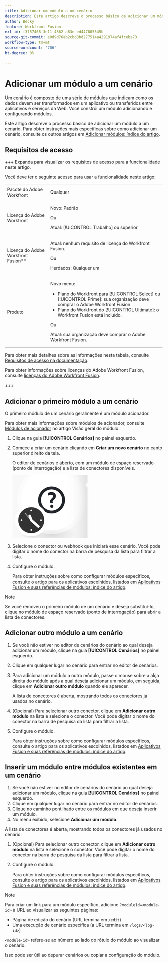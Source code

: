 ```yaml
---
title: Adicionar um módulo a um cenário
description: Este artigo descreve o processo básico de adicionar um módulo a um cenário.
author: Becky
feature: Workfront Fusion
exl-id: f3757468-3e11-4862-a83e-ed447805545b
source-git-commit: e0d9d76ab2cbd8bd277514a4291974af4fceba73
workflow-type: tm+mt
source-wordcount: '706'
ht-degree: 0%

---
```


# Adicionar um módulo a um cenário

Um cenário é composto de uma série de módulos que indicam como os dados devem ser transformados em um aplicativo ou transferidos entre aplicativos e serviços da Web. Você constrói um módulo adicionando e configurando módulos.

Este artigo descreve o processo básico de adicionar um módulo a um cenário. Para obter instruções mais específicas sobre como adicionar um cenário, consulte os outros artigos em [Adicionar módulos: índice do artigo](/help/workfront-fusion/create-scenarios/add-modules/add-modules-toc.md).

## Requisitos de acesso

+++ Expanda para visualizar os requisitos de acesso para a funcionalidade neste artigo.

Você deve ter o seguinte acesso para usar a funcionalidade neste artigo:

<table style="table-layout:auto">
 <col> 
 <col> 
 <tbody> 
  <tr> 
   <td role="rowheader">Pacote do Adobe Workfront</td> 
   <td> <p>Qualquer</p> </td> 
  </tr> 
  <tr data-mc-conditions=""> 
   <td role="rowheader">Licença do Adobe Workfront</td> 
   <td> <p>Novo: Padrão</p><p>Ou</p><p>Atual: [!UICONTROL Trabalho] ou superior</p> </td> 
  </tr> 
  <tr> 
   <td role="rowheader">Licença do Adobe Workfront Fusion**</td> 
   <td>
   <p>Atual: nenhum requisito de licença do Workfront Fusion.</p>
   <p>Ou</p>
   <p>Herdados: Qualquer um </p>
   </td> 
  </tr> 
  <tr> 
   <td role="rowheader">Produto</td> 
   <td>
   <p>Novo menu:</p> <ul><li>Plano do Workfront para [!UICONTROL Select] ou [!UICONTROL Prime]: sua organização deve comprar o Adobe Workfront Fusion.</li><li>Plano do Workfront do [!UICONTROL Ultimate]: o Workfront Fusion está incluído.</li></ul>
   <p>Ou</p>
   <p>Atual: sua organização deve comprar o Adobe Workfront Fusion.</p>
   </td> 
  </tr>
 </tbody> 
</table>

Para obter mais detalhes sobre as informações nesta tabela, consulte [Requisitos de acesso na documentação](/help/workfront-fusion/references/licenses-and-roles/access-level-requirements-in-documentation.md).

Para obter informações sobre licenças do Adobe Workfront Fusion, consulte [licenças do Adobe Workfront Fusion](/help/workfront-fusion/set-up-and-manage-workfront-fusion/licensing-operations-overview/license-automation-vs-integration.md).

+++

## Adicionar o primeiro módulo a um cenário

O primeiro módulo de um cenário geralmente é um módulo acionador.

Para obter mais informações sobre módulos de acionador, consulte [Módulos de acionador](/help/workfront-fusion/get-started-with-fusion/understand-fusion/module-overview.md#trigger-modules) no artigo Visão geral do módulo.

1. Clique na guia **[!UICONTROL Cenários]** no painel esquerdo.
1. Comece a criar um cenário clicando em **Criar um novo cenário** no canto superior direito da tela.

   O editor de cenários é aberto, com um módulo de espaço reservado (ponto de interrogação) e a lista de conectores disponíveis.

   ![Módulo de espaço reservado](assets/placeholder-module.png)

1. Selecione o conector ou webhook que iniciará esse cenário. Você pode digitar o nome do conector na barra de pesquisa da lista para filtrar a lista.
1. Configure o módulo.

   Para obter instruções sobre como configurar módulos específicos, consulte o artigo para os aplicativos escolhidos, listados em [Aplicativos Fusion e suas referências de módulos: índice do artigo](/help/workfront-fusion/references/apps-and-modules/apps-and-modules-toc.md).

>[!NOTE]
>
>Se você removeu o primeiro módulo de um cenário e deseja substituí-lo, clique no módulo de espaço reservado (ponto de interrogação) para abrir a lista de conectores.

## Adicionar outro módulo a um cenário

1. Se você não estiver no editor de cenários do cenário ao qual deseja adicionar um módulo, clique na guia **[!UICONTROL Cenários]** no painel esquerdo.
1. Clique em qualquer lugar no cenário para entrar no editor de cenários.
1. Para adicionar um módulo a outro módulo, passe o mouse sobre a alça direita do módulo após a qual deseja adicionar um módulo, em seguida, clique em **Adicionar outro módulo** quando ele aparecer.

   A lista de conectores é aberta, mostrando todos os conectores já usados no cenário.

1. (Opcional) Para selecionar outro conector, clique em **Adicionar outro módulo** na lista e selecione o conector. Você pode digitar o nome do conector na barra de pesquisa da lista para filtrar a lista.
1. Configure o módulo.

   Para obter instruções sobre como configurar módulos específicos, consulte o artigo para os aplicativos escolhidos, listados em [Aplicativos Fusion e suas referências de módulos: índice do artigo](/help/workfront-fusion/references/apps-and-modules/apps-and-modules-toc.md).

## Inserir um módulo entre módulos existentes em um cenário

1. Se você não estiver no editor de cenários do cenário ao qual deseja adicionar um módulo, clique na guia **[!UICONTROL Cenários]** no painel esquerdo.
1. Clique em qualquer lugar no cenário para entrar no editor de cenários.
1. Clique no caminho pontilhado entre os módulos em que deseja inserir um módulo.
1. No menu exibido, selecione **Adicionar um módulo**.

A lista de conectores é aberta, mostrando todos os conectores já usados no cenário.

1. (Opcional) Para selecionar outro conector, clique em **Adicionar outro módulo** na lista e selecione o conector. Você pode digitar o nome do conector na barra de pesquisa da lista para filtrar a lista.
1. Configure o módulo.

   Para obter instruções sobre como configurar módulos específicos, consulte o artigo para os aplicativos escolhidos, listados em [Aplicativos Fusion e suas referências de módulos: índice do artigo](/help/workfront-fusion/references/apps-and-modules/apps-and-modules-toc.md).

>[!NOTE]
>
>Para criar um link para um módulo específico, adicione `?moduleId=<module-id>` à URL ao visualizar as seguintes páginas:
>
>* Página de edição do cenário (URL termina em `/edit`)
>* Uma execução de cenário específica (a URL termina em `/logs/<log-id>`)
>
>`<module-id>` refere-se ao número ao lado do rótulo do módulo ao visualizar o cenário.
>
>Isso pode ser útil ao depurar cenários ou copiar a configuração do módulo.
